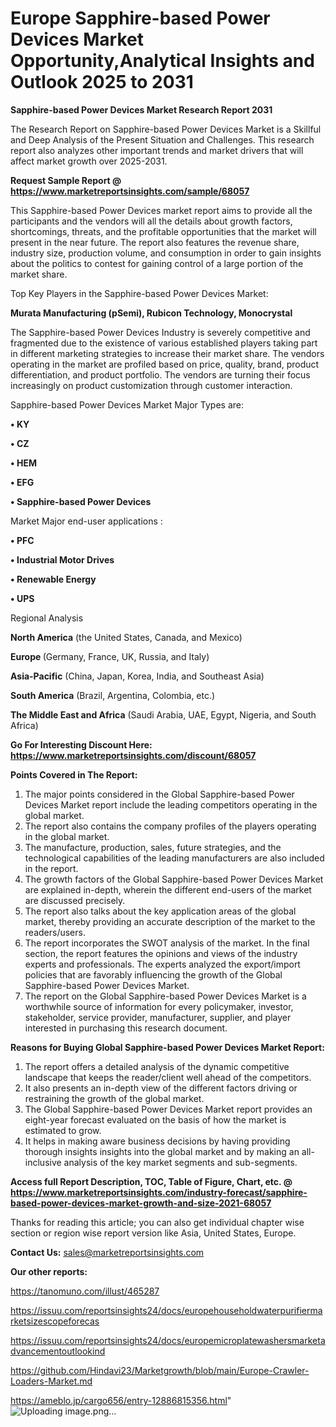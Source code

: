 # Europe Sapphire-based Power Devices Market Opportunity,Analytical Insights and Outlook 2025 to 2031

<strong>Sapphire-based Power Devices Market Research Report 2031</strong>

The Research Report on Sapphire-based Power Devices Market is a Skillful and Deep Analysis of the Present Situation and Challenges. This research report also analyzes other important trends and market drivers that will affect market growth over 2025-2031.

<strong>Request Sample Report @ <a href=https://www.marketreportsinsights.com/sample/68057>https://www.marketreportsinsights.com/sample/68057</a></strong>

This Sapphire-based Power Devices market report aims to provide all the participants and the vendors will all the details about growth factors, shortcomings, threats, and the profitable opportunities that the market will present in the near future. The report also features the revenue share, industry size, production volume, and consumption in order to gain insights about the politics to contest for gaining control of a large portion of the market share.

Top Key Players in the Sapphire-based Power Devices Market:

<strong>Murata Manufacturing (pSemi), Rubicon Technology, Monocrystal</strong>

The Sapphire-based Power Devices Industry is severely competitive and fragmented due to the existence of various established players taking part in different marketing strategies to increase their market share. The vendors operating in the market are profiled based on price, quality, brand, product differentiation, and product portfolio. The vendors are turning their focus increasingly on product customization through customer interaction.

Sapphire-based Power Devices Market Major Types are:

<strong>• KY

• CZ

• HEM

• EFG

• Sapphire-based Power Devices</strong>

Market Major end-user applications :

<strong>• PFC

• Industrial Motor Drives

• Renewable Energy

• UPS</strong>

Regional Analysis

</u><strong><b>North America</b></strong> (the United States, Canada, and Mexico)

<strong><b>Europe </b></strong>(Germany, France, UK, Russia, and Italy)

<strong><b>Asia-Pacific</b></strong> (China, Japan, Korea, India, and Southeast Asia)

<strong><b>South America</b></strong> (Brazil, Argentina, Colombia, etc.)

<strong><b>The Middle East and Africa</b></strong> (Saudi Arabia, UAE, Egypt, Nigeria, and South Africa)

<strong>Go For Interesting Discount Here: <a href=https://www.marketreportsinsights.com/discount/68057>https://www.marketreportsinsights.com/discount/68057</a></strong>

<strong>Points Covered in The Report:</strong>
<ol>
  <li>The major points considered in the Global Sapphire-based Power Devices Market report include the leading competitors operating in the global market.</li>
  <li>The report also contains the company profiles of the players operating in the global market.</li>
  <li>The manufacture, production, sales, future strategies, and the technological capabilities of the leading manufacturers are also included in the report.</li>
  <li>The growth factors of the Global Sapphire-based Power Devices Market are explained in-depth, wherein the different end-users of the market are discussed precisely.</li>
  <li>The report also talks about the key application areas of the global market, thereby providing an accurate description of the market to the readers/users.</li>
  <li>The report incorporates the SWOT analysis of the market. In the final section, the report features the opinions and views of the industry experts and professionals. The experts analyzed the export/import policies that are favorably influencing the growth of the Global Sapphire-based Power Devices Market.</li>
  <li>The report on the Global Sapphire-based Power Devices Market is a worthwhile source of information for every policymaker, investor, stakeholder, service provider, manufacturer, supplier, and player interested in purchasing this research document.</li>
</ol>
<strong>Reasons for Buying Global Sapphire-based Power Devices Market Report:</strong>

<ol>
  <li>The report offers a detailed analysis of the dynamic competitive landscape that keeps the reader/client well ahead of the competitors.</li>
  <li>It also presents an in-depth view of the different factors driving or restraining the growth of the global market.</li>
  <li>The Global Sapphire-based Power Devices Market report provides an eight-year forecast evaluated on the basis of how the market is estimated to grow.</li>
  <li>It helps in making aware business decisions by having providing thorough insights insights into the global market and by making an all-inclusive analysis of the key market segments and sub-segments.</li>
</ol>
<strong>Access full Report Description, TOC, Table of Figure, Chart, etc. @ <a href=https://www.marketreportsinsights.com/industry-forecast/sapphire-based-power-devices-market-growth-and-size-2021-68057>https://www.marketreportsinsights.com/industry-forecast/sapphire-based-power-devices-market-growth-and-size-2021-68057</a></strong>


Thanks for reading this article; you can also get individual chapter wise section or region wise report version like Asia, United States, Europe.

<strong>Contact Us:</strong>
sales@marketreportsinsights.com

<strong>Our other reports:</strong>

<a href=https://tanomuno.com/illust/465287>https://tanomuno.com/illust/465287</a>

<a href=https://issuu.com/reportsinsights24/docs/europehouseholdwaterpurifiermarketsizescopeforecas>https://issuu.com/reportsinsights24/docs/europehouseholdwaterpurifiermarketsizescopeforecas</a>

<a href=https://issuu.com/reportsinsights24/docs/europemicroplatewashersmarketadvancementoutlookind>https://issuu.com/reportsinsights24/docs/europemicroplatewashersmarketadvancementoutlookind</a>

<a href=https://github.com/Hindavi23/Marketgrowth/blob/main/Europe-Crawler-Loaders-Market.md>https://github.com/Hindavi23/Marketgrowth/blob/main/Europe-Crawler-Loaders-Market.md</a>

<a href=https://ameblo.jp/cargo656/entry-12886815356.html>https://ameblo.jp/cargo656/entry-12886815356.html</a>"
![Uploading image.png…]()
